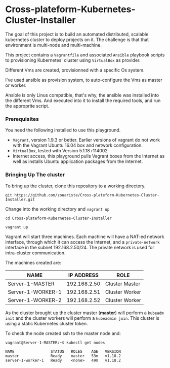 # Cross-plateform-Kubernetes-Cluster-Installer

The goal of this project is to build an automated distributed, scalable kubernetes cluster to deploy projects on it.
The challenge is that that environment is multi-node and multi-machine.

This project contains a `Vagrantfile` and associated `Ansible` playbook scripts
to provisioning Kubernetes' cluster using `VirtualBox` as provider.

Different Vms are created, provisionned with a specific Os system.

I've used ansible as provision system, to auto-configure the Vms as master or worker.

Ansible is only Linus compatible, that's why, the ansible was installed into the different Vms.
And executed into it to install the required tools, and run the approprite script.

### Prerequisites
You need the following installed to use this playground.
- `Vagrant`, version 1.9.3 or better. Earlier versions of vagrant do not work
with the Vagrant Ubuntu 16.04 box and network configuration.
- `VirtualBox`, tested with Version 5.1.18 r114002
- Internet access, this playground pulls Vagrant boxes from the Internet as well
as installs Ubuntu application packages from the Internet.

### Bringing Up The cluster
To bring up the cluster, clone this repository to a working directory.

```
git https://github.com/zouariste/Cross-plateform-Kubernetes-Cluster-Installer.git
```
Change into the working directory and `vagrant up`

```
cd Cross-plateform-Kubernetes-Cluster-Installer

vagrant up
```

Vagrant will start three machines. Each machine will have a NAT-ed network
interface, through which it can access the Internet, and a `private-network`
interface in the subnet 192.168.2.50/24. The private network is used for
intra-cluster communication.

The machines created are:

| NAME              | IP ADDRESS   | ROLE           |
| ---               | ---          | ---            |
| Server-1-MASTER   | 192.168.2.50 | Cluster Master |
| Server-1-WORKER-1 | 192.168.2.51 | Cluster Worker |
| Server-1-WORKER-2 | 192.168.2.52 | Cluster Worker |

As the cluster brought up the cluster master (**master**) will perform a `kubeadm
init` and the cluster workers will perform a `kubeadmin join`. This cluster is
using a static Kubernetes cluster token.

To check the node created ssh to the master node and:
```
vagrant@Server-1-MASTER:~$ kubectl get nodes

NAME                STATUS   ROLES    AGE   VERSION
master              Ready    master   53m   v1.18.2
server-1-worker-1   Ready    <none>   49m   v1.18.2
```

